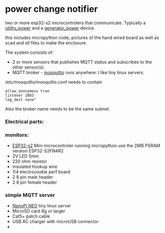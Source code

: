 # power change notifier

two or more esp32-s2 microcontrolers that communicate. Typically a [utility_power](src/utility_power) and a [generator_power](src/generator_power) device.

this includes micropython code, pictures of the hand wired board as well as scad and stl files to make the enclosure.

The system consists of:
 - 2 or more sensors that publishes MQTT status and subscribes to the other sensor(s).
 - MQTT broker - [mosquitto](https://mosquitto.org/) runs anywhere: I like tiny linux servers.

/etc/mosquitto/mosquitto.conf needs to contain
```
allow_anonymous true
listener 1883
log_dest none"
```
Also the broker name needs to be the same subnet.

###  Electrical parts:
### monitors:
 - [ESP32-s2](https://www.wemos.cc/en/latest/s2/s2_mini.html) Mini microcontroler running micropython use the 2MB PSRAM veraion ESP32-S2FN4R2
 - 2V LED 5mm
 - 220 ohm resistor
 - insulated hookup wire
 - 1/4 electrocookie perf board
 - 2 8 pin male header
 - 2 8 pin female header
### simple MQTT server
 - [NanoPi NEO](https://wiki.friendlyelec.com/wiki/index.php/NanoPi_NEO) tiny linux server
 - MicroSD card 8g or larger
 - Cat5+ patch cable
 - USB AC charger with microUSB connector  
 - 
